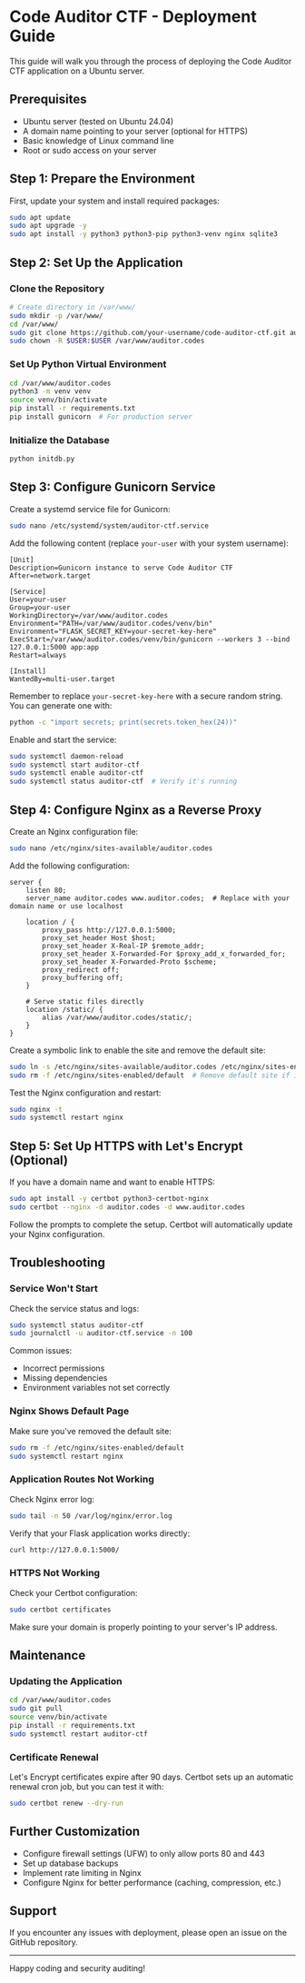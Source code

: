 # Code Auditor CTF - Deployment Guide

This guide will walk you through the process of deploying the Code Auditor CTF application on a Ubuntu server.

## Prerequisites

- Ubuntu server (tested on Ubuntu 24.04)
- A domain name pointing to your server (optional for HTTPS)
- Basic knowledge of Linux command line
- Root or sudo access on your server

## Step 1: Prepare the Environment

First, update your system and install required packages:

```bash
sudo apt update
sudo apt upgrade -y
sudo apt install -y python3 python3-pip python3-venv nginx sqlite3
```

## Step 2: Set Up the Application

### Clone the Repository

```bash
# Create directory in /var/www/
sudo mkdir -p /var/www/
cd /var/www/
sudo git clone https://github.com/your-username/code-auditor-ctf.git auditor.codes
sudo chown -R $USER:$USER /var/www/auditor.codes
```

### Set Up Python Virtual Environment

```bash
cd /var/www/auditor.codes
python3 -m venv venv
source venv/bin/activate
pip install -r requirements.txt
pip install gunicorn  # For production server
```

### Initialize the Database

```bash
python initdb.py
```

## Step 3: Configure Gunicorn Service

Create a systemd service file for Gunicorn:

```bash
sudo nano /etc/systemd/system/auditor-ctf.service
```

Add the following content (replace `your-user` with your system username):

```
[Unit]
Description=Gunicorn instance to serve Code Auditor CTF
After=network.target

[Service]
User=your-user
Group=your-user
WorkingDirectory=/var/www/auditor.codes
Environment="PATH=/var/www/auditor.codes/venv/bin"
Environment="FLASK_SECRET_KEY=your-secret-key-here"
ExecStart=/var/www/auditor.codes/venv/bin/gunicorn --workers 3 --bind 127.0.0.1:5000 app:app
Restart=always

[Install]
WantedBy=multi-user.target
```

Remember to replace `your-secret-key-here` with a secure random string. You can generate one with:

```bash
python -c "import secrets; print(secrets.token_hex(24))"
```

Enable and start the service:

```bash
sudo systemctl daemon-reload
sudo systemctl start auditor-ctf
sudo systemctl enable auditor-ctf
sudo systemctl status auditor-ctf  # Verify it's running
```

## Step 4: Configure Nginx as a Reverse Proxy

Create an Nginx configuration file:

```bash
sudo nano /etc/nginx/sites-available/auditor.codes
```

Add the following configuration:

```nginx
server {
    listen 80;
    server_name auditor.codes www.auditor.codes;  # Replace with your domain name or use localhost

    location / {
        proxy_pass http://127.0.0.1:5000;
        proxy_set_header Host $host;
        proxy_set_header X-Real-IP $remote_addr;
        proxy_set_header X-Forwarded-For $proxy_add_x_forwarded_for;
        proxy_set_header X-Forwarded-Proto $scheme;
        proxy_redirect off;
        proxy_buffering off;
    }

    # Serve static files directly
    location /static/ {
        alias /var/www/auditor.codes/static/;
    }
}
```

Create a symbolic link to enable the site and remove the default site:

```bash
sudo ln -s /etc/nginx/sites-available/auditor.codes /etc/nginx/sites-enabled/
sudo rm -f /etc/nginx/sites-enabled/default  # Remove default site if it exists
```

Test the Nginx configuration and restart:

```bash
sudo nginx -t
sudo systemctl restart nginx
```

## Step 5: Set Up HTTPS with Let's Encrypt (Optional)

If you have a domain name and want to enable HTTPS:

```bash
sudo apt install -y certbot python3-certbot-nginx
sudo certbot --nginx -d auditor.codes -d www.auditor.codes
```

Follow the prompts to complete the setup. Certbot will automatically update your Nginx configuration.

## Troubleshooting

### Service Won't Start

Check the service status and logs:

```bash
sudo systemctl status auditor-ctf
sudo journalctl -u auditor-ctf.service -n 100
```

Common issues:
- Incorrect permissions
- Missing dependencies
- Environment variables not set correctly

### Nginx Shows Default Page

Make sure you've removed the default site:

```bash
sudo rm -f /etc/nginx/sites-enabled/default
sudo systemctl restart nginx
```

### Application Routes Not Working

Check Nginx error log:

```bash
sudo tail -n 50 /var/log/nginx/error.log
```

Verify that your Flask application works directly:

```bash
curl http://127.0.0.1:5000/
```

### HTTPS Not Working

Check your Certbot configuration:

```bash
sudo certbot certificates
```

Make sure your domain is properly pointing to your server's IP address.

## Maintenance

### Updating the Application

```bash
cd /var/www/auditor.codes
sudo git pull
source venv/bin/activate
pip install -r requirements.txt
sudo systemctl restart auditor-ctf
```

### Certificate Renewal

Let's Encrypt certificates expire after 90 days. Certbot sets up an automatic renewal cron job, but you can test it with:

```bash
sudo certbot renew --dry-run
```

## Further Customization

- Configure firewall settings (UFW) to only allow ports 80 and 443
- Set up database backups
- Implement rate limiting in Nginx
- Configure Nginx for better performance (caching, compression, etc.)

## Support

If you encounter any issues with deployment, please open an issue on the GitHub repository.

---

Happy coding and security auditing!
